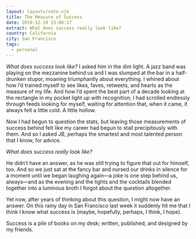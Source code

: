 ```yaml
---
layout: layouts/note.njk
title: The Measure of Success
date: 2019-12-10 13:00:17
extract: What does success really look like?
country: California
city: San Francisco
tags:
  - personal
---
```


_What does success look like?_ I asked him in the dim light. A jazz band was playing on the mezzanine behind us and I was slumped at the bar in a half-drunken stupor, moaning triumphantly about everything. I whined about how I’d trained myself to see likes, faves, retweets, and hearts as the measure of my life. And how I’d spent the best part of a decade looking at the rectangle in my pocket light up with recognition; I had scrolled endlessly through feeds looking for myself, waiting for attention that, when it came, it always felt a little cold. A little hollow.

Now I had begun to question the stats, but leaving those measurements of success behind felt like my career had begun to stall precipitously with them. And so I asked JB, perhaps the smartest and most talented person that I know, for advice.

_What does success really look like?_

He didn’t have an answer, as he was still trying to figure that out for himself, too. And so we just sat at the fancy bar and nursed our drinks in silence for a moment until we began laughing again—a joke is one step behind us, always—and as the evening and the lights and the cocktails blended together into a luminous broth I forgot about the question altogether.

Yet now, after years of thinking about this question, I might now have an answer. On this rainy day in San Francisco last week it suddenly hit me that I think I know what success is (maybe, hopefully, perhaps, I think, I hope).

Success is a pile of books on my desk; written, published, and designed by my friends.
